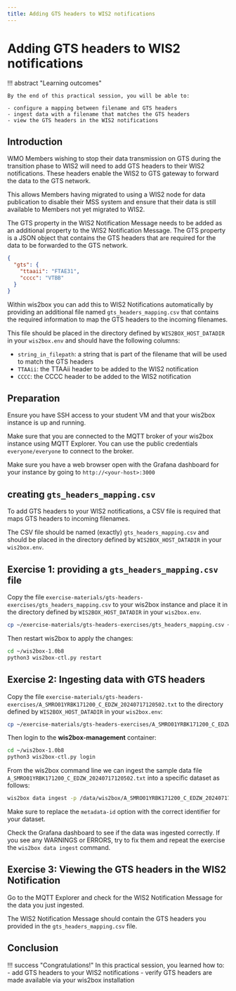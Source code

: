 ```yaml
---
title: Adding GTS headers to WIS2 notifications
---
```


# Adding GTS headers to WIS2 notifications

!!! abstract "Learning outcomes"

    By the end of this practical session, you will be able to:
    
    - configure a mapping between filename and GTS headers
    - ingest data with a filename that matches the GTS headers
    - view the GTS headers in the WIS2 notifications

## Introduction

WMO Members wishing to stop their data transmission on GTS during the transition phase to WIS2 will need to add GTS headers to their WIS2 notifications. These headers enable the WIS2 to GTS gateway to forward the data to the GTS network.

This allows Members having migrated to using a WIS2 node for data publication to disable their MSS system and ensure that their data is still available to Members not yet migrated to WIS2.

The GTS property in the WIS2 Notification Message needs to be added as an additional property to the WIS2 Notification Message. The GTS property is a JSON object that contains the GTS headers that are required for the data to be forwarded to the GTS network.

```json
{
  "gts": {
    "ttaaii": "FTAE31",
    "cccc": "VTBB"
  }
}
```

Within wis2box you can add this to WIS2 Notifications automatically by providing an additional file named `gts_headers_mapping.csv` that contains the required information to map the GTS headers to the incoming filenames.

This file should be placed in the directory defined by `WIS2BOX_HOST_DATADIR` in your `wis2box.env` and should have the following columns:

- `string_in_filepath`: a string that is part of the filename that will be used to match the GTS headers
- `TTAAii`: the TTAAii header to be added to the WIS2 notification
- `CCCC`: the CCCC header to be added to the WIS2 notification

## Preparation

Ensure you have SSH access to your student VM and that your wis2box instance is up and running.

Make sure that you are connected to the MQTT broker of your wis2box instance using MQTT Explorer. You can use the public credentials `everyone/everyone` to connect to the broker.

Make sure you have a web browser open with the Grafana dashboard for your instance by going to `http://<your-host>:3000`

## creating `gts_headers_mapping.csv`

To add GTS headers to your WIS2 notifications, a CSV file is required that maps GTS headers to incoming filenames.

The CSV file should be named (exactly) `gts_headers_mapping.csv` and should be placed in the directory defined by `WIS2BOX_HOST_DATADIR` in your `wis2box.env`. 

## Exercise 1: providing a `gts_headers_mapping.csv` file
    
Copy the file `exercise-materials/gts-headers-exercises/gts_headers_mapping.csv` to your wis2box instance and place it in the directory defined by `WIS2BOX_HOST_DATADIR` in your `wis2box.env`.


```bash
cp ~/exercise-materials/gts-headers-exercises/gts_headers_mapping.csv ~/wis2box-data
```

Then restart wis2box to apply the changes:

```bash
cd ~/wis2box-1.0b8
python3 wis2box-ctl.py restart
```

## Exercise 2: Ingesting data with GTS headers

Copy the file `exercise-materials/gts-headers-exercises/A_SMRO01YRBK171200_C_EDZW_20240717120502.txt` to the directory defined by `WIS2BOX_HOST_DATADIR` in your `wis2box.env`:

```bash
cp ~/exercise-materials/gts-headers-exercises/A_SMRO01YRBK171200_C_EDZW_20240717120502.txt ~/wis2box-data
```

Then login to the **wis2box-management** container:

```bash
cd ~/wis2box-1.0b8
python3 wis2box-ctl.py login
```

From the wis2box command line we can ingest the sample data file `A_SMRO01YRBK171200_C_EDZW_20240717120502.txt` into a specific dataset as follows:

```bash
wis2box data ingest -p /data/wis2box/A_SMRO01YRBK171200_C_EDZW_20240717120502.txt --metadata-id urn:wmo:md:not-my-centre:core.surface-based-observations.synop
```

Make sure to replace the `metadata-id` option with the correct identifier for your dataset.

Check the Grafana dashboard to see if the data was ingested correctly. If you see any WARNINGS or ERRORS, try to fix them and repeat the exercise the `wis2box data ingest` command.

## Exercise 3: Viewing the GTS headers in the WIS2 Notification

Go to the MQTT Explorer and check for the WIS2 Notification Message for the data you just ingested.

The WIS2 Notification Message should contain the GTS headers you provided in the `gts_headers_mapping.csv` file.

## Conclusion

!!! success "Congratulations!"
    In this practical session, you learned how to:
      - add GTS headers to your WIS2 notifications
      - verify GTS headers are made available via your wis2box installation
